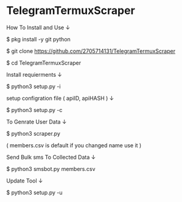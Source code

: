 # TelegramTermuxScraper
How To Install and Use ↓

$ pkg install -y git python

$ git clone https://github.com/2705714131/TelegramTermuxScraper

$ cd TelegramTermuxScraper

Install requierments ↓

$ python3 setup.py -i

setup configration file ( apiID, apiHASH ) ↓

$ python3 setup.py -c

To Genrate User Data ↓

$ python3 scraper.py

( members.csv is default if you changed name use it )

Send Bulk sms To Collected Data ↓

$ python3 smsbot.py members.csv

Update Tool ↓

$ python3 setup.py -u
